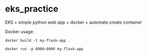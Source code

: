 # eks_practice
EKS + simple python web app + docker + automate create container



Docker usage:

    docker build -t my-flask-app .

    docker run -p 8080:8080 my-flask-app
